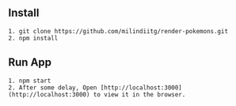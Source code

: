## Install
```
1. git clone https://github.com/milindiitg/render-pokemons.git
2. npm install
```

## Run App
```
1. npm start
2. After some delay, Open [http://localhost:3000](http://localhost:3000) to view it in the browser.
